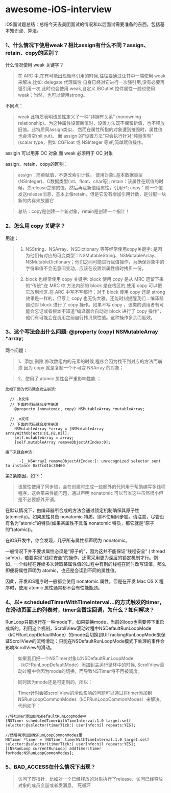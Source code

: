 # awesome-iOS-interview
iOS面试题总结：总结今天去美团面试的情况和以后面试需要准备的东西，包括基本知识点、算法。

### 1、什么情况下使用weak？相比assign有什么不同？assign、retain、copy的区别？

  什么情况使用 weak 关键字？
  
  > 在 ARC 中,在有可能出现循环引用的时候,往往要通过让其中一端使用 weak 来解决,比如: delegate 代理属性
自身已经对它进行一次强引用,没有必要再强引用一次,此时也会使用 weak,自定义 IBOutlet 控件属性一般也使用 weak；当然，也可以使用strong。

  不同点：
  > weak 此特质表明该属性定义了一种“非拥有关系” (nonowning relationship)。为这种属性设置新值时，设置方法既不保留新值，也不释放旧值。此特质同assign类似， 然而在属性所指的对象遭到摧毁时，属性值也会清空(nil out)。 而 assign 的“设置方法”只会执行针对“纯量类型” (scalar type，例如 CGFloat 或 NSlnteger 等)的简单赋值操作。

  assigin 可以用非 OC 对象,而 weak 必须用于 OC 对象
  
  assign、retain、copy的区别：
  > assign：简单赋值，不更改索引计数。
          使用对象L基本数据类型(NSInteger)、C数据类型(int、float、char等);
    retain：该属性在赋值的时候，先release之前的值，然后再赋新值给属性，引用+1;
    copy：前一个值发送release消息，基本上像retain，但是它没有增加引用计数，是分配一块新的内存来放置它
    
  > 总结：copy是创建一个新对象，retain是创建一个指针！

### 2、怎么用 copy 关键字？

  用途：
  
  > 1) NSString、NSArray、NSDictionary 等等经常使用copy关键字:
    是因为他们有对应的可变类型：NSMutableString、NSMutableArray、NSMutableDictionary；他们之间可能进行赋值操作，为确保对象中的字符串值不会无意间变动，应该在设置新属性值时拷贝一份。
    
  > 2) block 也经常使用 copy 关键字:
    block 使用 copy 是从 MRC 遗留下来的“传统”,在 MRC 中,方法内部的 block 是在栈区的,使用 copy 可以把它放到堆区.在 ARC 中写不写都行：对于 block 使用 copy 还是 strong 效果是一样的，但写上 copy 也无伤大雅，还能时刻提醒我们：编译器自动对 block 进行了 copy 操作。如果不写 copy ，该类的调用者有可能会忘记或者根本不知道“编译器会自动对 block 进行了 copy 操作”，他们有可能会在调用之前自行拷贝属性值。这种操作多余而低效。
    
### 3、这个写法会出什么问题: @property (copy) NSMutableArray *array;

  两个问题：
  
  > 1、添加,删除,修改数组内的元素的时候,程序会因为找不到对应的方法而崩溃.因为 copy 就是复制一个不可变 NSArray 的对象；
  
  > 2、使用了 atomic 属性会严重影响性能 ；
    
    比如下面的代码就会发生崩溃:
    
      // .h文件
      // 下面的代码就会发生崩溃
        @property (nonatomic, copy) NSMutableArray *mutableArray;
      
      // .m文件
      // 下面的代码就会发生崩溃
        NSMutableArray *array = [NSMutableArray arrayWithObjects:@1,@2,nil];
        self.mutableArray = array;
        [self.mutableArray removeObjectAtIndex:0];
      
    接下来就会奔溃：
      
          -[__NSArrayI removeObjectAtIndex:]: unrecognized selector sent to instance 0x7fcd1bc30460
      
  第2条原因，如下：
  
  > 该属性使用了同步锁，会在创建时生成一些额外的代码用于帮助编写多线程程序，这会带来性能问题，通过声明 nonatomic 可以节省这些虽然很小但是不必要额外开销。
  
  在默认情况下，由编译器所合成的方法会通过锁定机制确保其原子性(atomicity)。如果属性具备 nonatomic 特质，则不使用同步锁。请注意，尽管没有名为“atomic”的特质(如果某属性不具备 nonatomic 特质，那它就是“原子的”(atomic))。

  在iOS开发中，你会发现，几乎所有属性都声明为 nonatomic。

  一般情况下并不要求属性必须是“原子的”，因为这并不能保证“线程安全” ( thread safety)，若要实现“线程安全”的操作，还需采用更为深层的锁定机制才行。例如，一个线程在连续多次读取某属性值的过程中有别的线程在同时改写该值，那么即便将属性声明为 atomic，也还是会读到不同的属性值。

  因此，开发iOS程序时一般都会使用 nonatomic 属性。但是在开发 Mac OS X 程序时，使用 atomic 属性通常都不会有性能瓶颈。

### 4、以+ scheduledTimerWithTimeInterval...的方式触发的timer，在滑动页面上的列表时，timer会暂定回调，为什么？如何解决？
  RunLoop只能运行在一种mode下，如果要换mode，当前的loop也需要停下重启成新的。利用这个机制，ScrollView滚动过程中NSDefaultRunLoopMode（kCFRunLoopDefaultMode）的mode会切换到UITrackingRunLoopMode来保证ScrollView的流畅滑动：只能在NSDefaultRunLoopMode模式下处理的事件会影响ScrollView的滑动。

  > 如果我们把一个NSTimer对象以NSDefaultRunLoopMode（kCFRunLoopDefaultMode）添加到主运行循环中的时候, ScrollView滚动过程中会因为mode的切换，而导致NSTimer将不再被调度。

  > 同时因为mode还是可定制的，所以：

  > Timer计时会被scrollView的滑动影响的问题可以通过将timer添加到NSRunLoopCommonModes（kCFRunLoopCommonModes）来解决。代码如下：
  
    //将timer添加到NSDefaultRunLoopMode中
    [NSTimer scheduledTimerWithTimeInterval:1.0 target:self selector:@selector(timerTick:) userInfo:nil repeats:YES];
    
    //然后再添加到NSRunLoopCommonModes里
    NSTimer *timer = [NSTimer timerWithTimeInterval:1.0 target:self selector:@selector(timerTick:) userInfo:nil repeats:YES];
    [[NSRunLoop currentRunLoop] addTimer:timer forMode:NSRunLoopCommonModes];

### 5、BAD_ACCESS在什么情况下出现？
  > 访问了野指针，比如对一个已经释放的对象执行了release、访问已经释放对象的成员变量或者发消息。 死循环
  
